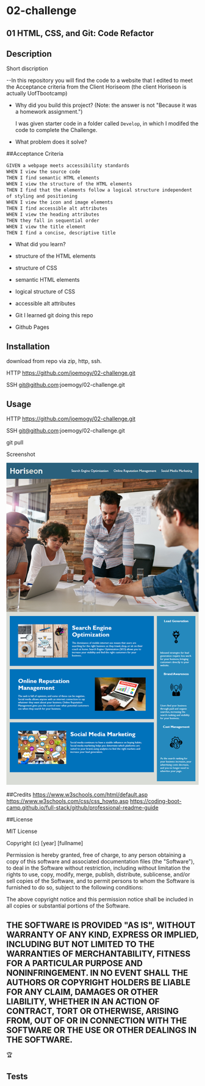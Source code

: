 # 02-challenge
## 01 HTML, CSS, and Git: Code Refactor

## Description
Short discription

--In this repository you will find the code to a website that I edited to meet the Acceptance criteria from the Client Horiseom
(the client Horiseon is actually UofTbootcamp)
 

- Why did you build this project? (Note: the answer is not "Because it was a homework assignment.")

  I was given starter code in a folder called `Develop`, in which I modifed the code to complete the Challenge.
  
- What problem does it solve?

##Acceptance Criteria
```
GIVEN a webpage meets accessibility standards
WHEN I view the source code
THEN I find semantic HTML elements
WHEN I view the structure of the HTML elements
THEN I find that the elements follow a logical structure independent of styling and positioning
WHEN I view the icon and image elements
THEN I find accessible alt attributes
WHEN I view the heading attributes
THEN they fall in sequential order
WHEN I view the title element
THEN I find a concise, descriptive title
```
 
- What did you learn?

- structure of the HTML elements
- structure of CSS
- semantic HTML elements
- logical structure of CSS
- accessible alt attributes
- Git I learned git doing this repo
- Github Pages
  
## Installation

download from repo via zip, http, ssh.

HTTP
https://github.com/joemogy/02-challenge.git

SSH
git@github.com:joemogy/02-challenge.git

## Usage

HTTP
https://github.com/joemogy/02-challenge.git

SSH
git@github.com:joemogy/02-challenge.git

git pull

Screenshot

![Screenshot](assets/images/screenshot.png)

##Credits
  https://www.w3schools.com/html/default.asp
  https://www.w3schools.com/css/css_howto.asp
  https://coding-boot-camp.github.io/full-stack/github/professional-readme-guide
  


##License

MIT License

Copyright (c) [year] [fullname]

Permission is hereby granted, free of charge, to any person obtaining a copy
of this software and associated documentation files (the "Software"), to deal
in the Software without restriction, including without limitation the rights
to use, copy, modify, merge, publish, distribute, sublicense, and/or sell
copies of the Software, and to permit persons to whom the Software is
furnished to do so, subject to the following conditions:

The above copyright notice and this permission notice shall be included in all
copies or substantial portions of the Software.

THE SOFTWARE IS PROVIDED "AS IS", WITHOUT WARRANTY OF ANY KIND, EXPRESS OR
IMPLIED, INCLUDING BUT NOT LIMITED TO THE WARRANTIES OF MERCHANTABILITY,
FITNESS FOR A PARTICULAR PURPOSE AND NONINFRINGEMENT. IN NO EVENT SHALL THE
AUTHORS OR COPYRIGHT HOLDERS BE LIABLE FOR ANY CLAIM, DAMAGES OR OTHER
LIABILITY, WHETHER IN AN ACTION OF CONTRACT, TORT OR OTHERWISE, ARISING FROM,
OUT OF OR IN CONNECTION WITH THE SOFTWARE OR THE USE OR OTHER DEALINGS IN THE
SOFTWARE.
---

🏆

## Tests
